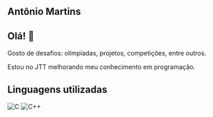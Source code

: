 ## Antônio Martins

## Olá! 👋

Gosto de desafios: olímpiadas, projetos, competições, entre outros.

Estou no JTT melhorando meu conhecimento em programação.

## Linguagens utilizadas

![C](https://img.shields.io/badge/C-00599C?style=for-the-badge&logo=c&logoColor=white)
![C++](https://img.shields.io/badge/C%2B%2B-00599C?style=for-the-badge&logo=c%2B%2B&logoColor=white)





